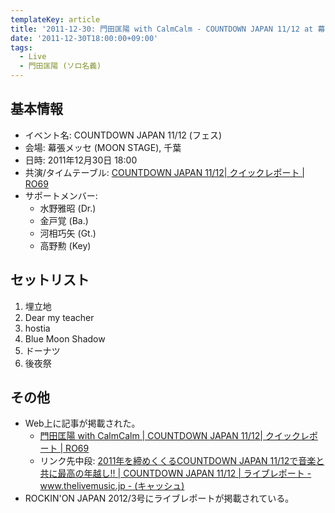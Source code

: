 ```yaml
---
templateKey: article
title: '2011-12-30: 門田匡陽 with CalmCalm - COUNTDOWN JAPAN 11/12 at 幕張メッセ (MOON STAGE)'
date: '2011-12-30T18:00:00+09:00'
tags:
  - Live
  - 門田匡陽 (ソロ名義)
---
```

## 基本情報

* イベント名: COUNTDOWN JAPAN 11/12 (フェス)
* 会場: 幕張メッセ (MOON STAGE), 千葉
* 日時: 2011年12月30日 18:00
* 共演/タイムテーブル: [COUNTDOWN JAPAN 11/12| クイックレポート | RO69](http://ro69.jp/quick/cdj1112?ymd=2011-12-30)
* サポートメンバー:
   * 水野雅昭 (Dr.)
   * 金戸覚 (Ba.)
   * 河相巧矢 (Gt.)
   * 高野勲 (Key)

## セットリスト

1. 埋立地
1. Dear my teacher
1. hostia
1. Blue Moon Shadow
1. ドーナツ
1. 後夜祭

## その他

* Web上に記事が掲載された。
  * [門田匡陽 with CalmCalm | COUNTDOWN JAPAN 11/12| クイックレポート | RO69](http://ro69.jp/quick/cdj1112/detail/62310)
  * リンク先中段: [2011年を締めくくるCOUNTDOWN JAPAN 11/12で音楽と共に最高の年越し!! | COUNTDOWN JAPAN 11/12 | ライブレポート - www.thelivemusic.jp - (キャッシュ)](http://wayback.archive.org/web/20120621094534/http://www.thelivemusic.jp/livereport/cdj1201_r/)
* ROCKIN'ON JAPAN 2012/3号にライブレポートが掲載されている。

